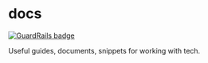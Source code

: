 # docs

[![GuardRails badge](https://badges.production.guardrails.io/dwmkerr/docs.svg)](https://www.guardrails.io)

Useful guides, documents, snippets for working with tech.
